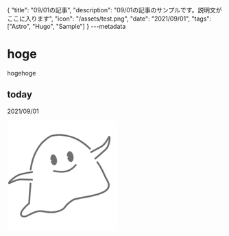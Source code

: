 {
  "title": "09/01の記事",
  "description": "09/01の記事のサンプルです。説明文がここに入ります",
  "icon": "/assets/test.png",
  "date": "2021/09/01",
  "tags": ["Astro", "Hugo", "Sample"]
}
---metadata

# hoge
hogehoge

## today
2021/09/01

![img](/assets/test.png)